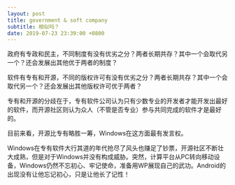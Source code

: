 ```yaml
---
layout: post
title: government & soft company
subtitle: 相似吗？
date: 2019-07-23 23:39:00 +0800
---
```

政府有专政和民主，不同制度有没有优劣之分？两者长期共存？其中一个会取代另一个？还会发展出其他优于两者的制度？

软件有专有和开源，不同的版权许可有没有优劣之分？两者长期共存？其中一个会取代另一个？还会发展出其他版权许可优于两者？

专有和开源的分歧在于，专有软件公司认为只有少数专业的开发者才能开发出最好的软件，而开源社区则认为众人（不管是否专业）参与共同完成的软件才是最好的。

目前来看，开源比专有略胜一筹，Windows在这方面最有发言权。

Windows在专有软件大行其道的年代抢尽了风头也赚足了钞票，开源社区不断壮大成熟，但是对于Windows并没有构成威胁。突然，计算平台从PC转向移动设备，Windows仍然不忘初心、牢记使命，准备用WP展现自己的武功。Android的出现没有让他忘记初心，只是让他长了记性！







